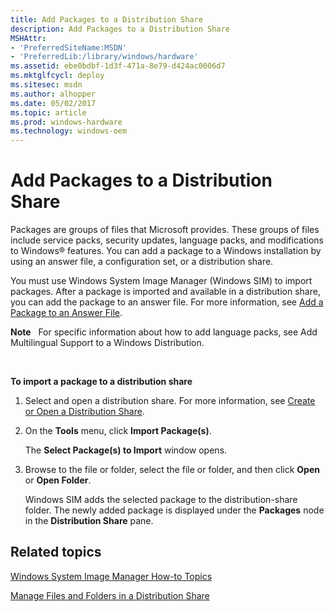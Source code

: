 ```yaml
---
title: Add Packages to a Distribution Share
description: Add Packages to a Distribution Share
MSHAttr:
- 'PreferredSiteName:MSDN'
- 'PreferredLib:/library/windows/hardware'
ms.assetid: ebe0bdbf-1d3f-471a-8e79-d424ac0006d7
ms.mktglfcycl: deploy
ms.sitesec: msdn
ms.author: alhopper
ms.date: 05/02/2017
ms.topic: article
ms.prod: windows-hardware
ms.technology: windows-oem
---
```


# Add Packages to a Distribution Share


Packages are groups of files that Microsoft provides. These groups of files include service packs, security updates, language packs, and modifications to Windows® features. You can add a package to a Windows installation by using an answer file, a configuration set, or a distribution share.

You must use Windows System Image Manager (Windows SIM) to import packages. After a package is imported and available in a distribution share, you can add the package to an answer file. For more information, see [Add a Package to an Answer File](add-a-package-to-an-answer-file.md).

**Note**  
For specific information about how to add language packs, see Add Multilingual Support to a Windows Distribution.

 

**To import a package to a distribution share**

1.  Select and open a distribution share. For more information, see [Create or Open a Distribution Share](create-or-open-a-distribution-share.md).

2.  On the **Tools** menu, click **Import Package(s)**.

    The **Select Package(s) to Import** window opens.

3.  Browse to the file or folder, select the file or folder, and then click **Open** or **Open Folder**.

    Windows SIM adds the selected package to the distribution-share folder. The newly added package is displayed under the **Packages** node in the **Distribution Share** pane.

## Related topics


[Windows System Image Manager How-to Topics](windows-system-image-manager-how-to-topics.md)

[Manage Files and Folders in a Distribution Share](manage-files-and-folders-in-a-distribution-share.md)

 

 







